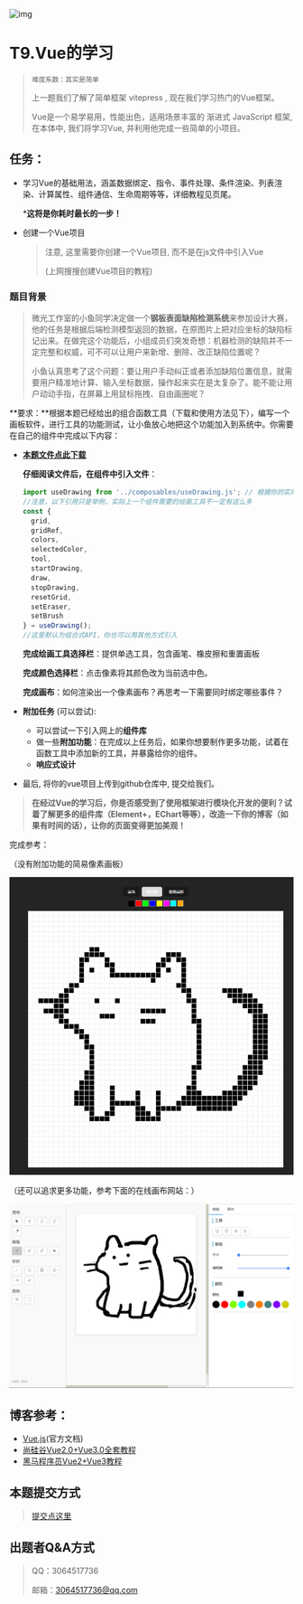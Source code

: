 ![img](https://pic.imgdb.cn/item/64c4a5611ddac507cc058875.png)

# T9.Vue的学习

> ```
> 难度系数：其实是简单
> ```
>
> 上一题我们了解了简单框架 vitepress , 现在我们学习热门的Vue框架。
>
> Vue是一个易学易用，性能出色，适用场景丰富的 渐进式 JavaScript 框架, 在本体中, 我们将学习Vue, 并利用他完成一些简单的小项目。

## **任务：**

- 学习Vue的基础用法，涵盖数据绑定、指令、事件处理、条件渲染、列表渲染、计算属性、组件通信、生命周期等等，详细教程见页尾。

  ***这将是你耗时最长的一步！**

- 创建一个Vue项目

  > 注意, 这里需要你创建一个Vue项目, 而不是在js文件中引入Vue
  >
  > (上网搜搜创建Vue项目的教程)

### **题目背景**

> 微光工作室的小鱼同学决定做一个**钢板表面缺陷检测系统**来参加设计大赛，他的任务是根据后端检测模型返回的数据，在原图片上把对应坐标的缺陷标记出来。在做完这个功能后，小组成员们突发奇想：机器检测的缺陷并不一定完整和权威，可不可以让用户来新增、删除、改正缺陷位置呢？
>
> 小鱼认真思考了这个问题：要让用户手动纠正或者添加缺陷位置信息，就需要用户精准地计算、输入坐标数据，操作起来实在是太复杂了。能不能让用户动动手指，在屏幕上用鼠标拖拽、自由画圈呢？

**要求：**根据本题已经给出的组合函数工具（下载和使用方法见下），编写一个画板软件，进行工具的功能测试，让小鱼放心地把这个功能加入到系统中。你需要在自己的组件中完成以下内容：

- **[本题文件点此下载](/useDrawing.zip)**  

  **仔细阅读文件后，在组件中引入文件**：

  ```js
  import useDrawing from '../composables/useDrawing.js'; // 根据你的实际路径调整，这里我在src/下单独创建了一个"composables"文件夹。
  //注意，以下引用只是举例，实际上一个组件需要的绘画工具不一定有这么多
  const {
    grid, 
    gridRef, 
    colors,
    selectedColor,
    tool,
    startDrawing,
    draw, 
    stopDrawing,
    resetGrid,
    setEraser,
    setBrush
  } = useDrawing();
  //这里默认为组合式API，你也可以用其他方式引入
  ```

  **完成绘画工具选择栏**：提供单选工具，包含画笔、橡皮擦和重置画板

  **完成颜色选择栏**：点击像素将其颜色改为当前选中色。

  **完成画布**：如何渲染出一个像素画布？再思考一下需要同时绑定哪些事件？

- **附加任务** (可以尝试): 

  - 可以尝试一下引入网上的**组件库**
  - 做一些**附加功能**：在完成以上任务后，如果你想要制作更多功能，试着在函数工具中添加新的工具，并暴露给你的组件。
  - **响应式设计**

- 最后, 将你的vue项目上传到github仓库中, 提交给我们。

> **在经过Vue的学习后，你是否感受到了使用框架进行模块化开发的便利？试着了解更多的组件库（Element+，EChart等等），改造一下你的博客（如果有时间的话），让你的页面变得更加美观！**

完成参考：

（没有附加功能的简易像素画板）

![](image\T9-2.png)

（还可以追求更多功能，参考下面的在线画布网站：）

![](image\T9.png)



## **博客参考：** 

- [Vue.js](https://cn.vuejs.org/)(官方文档)
- [尚硅谷Vue2.0+Vue3.0全套教程](https://www.bilibili.com/video/BV1Zy4y1K7SH)
- [黑马程序员Vue2+Vue3教程](https://www.bilibili.com/video/BV1HV4y1a7n4)

## **本题提交方式**

> [ 提交点这里 ](https://www.runoob.com/html/html-tutorial.html)


## **出题者Q&A方式**

> QQ：3064517736
>
> 邮箱：[3064517736@qq.com](3064517736@qq.com)
